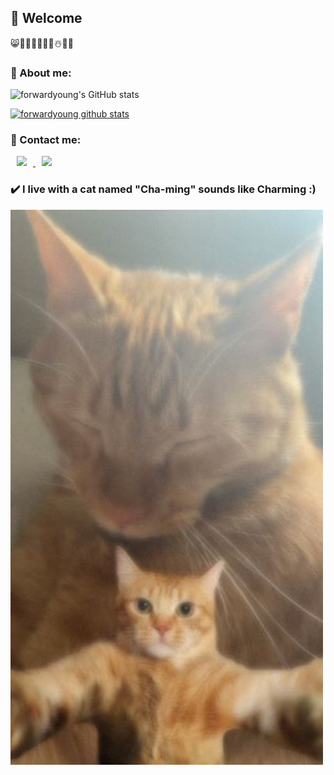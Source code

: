 ##  🤗 Welcome

😸👩‍🍳🍰🥘📸🌺☃️🎹🎵

### 📍 About me: 
![forwardyoung's GitHub stats](https://github-readme-stats.vercel.app/api?username=forwardyoung&show_icons=true&theme=bear)

[![forwardyoung github stats](https://github-readme-stats.vercel.app/api/top-langs/?username=forwardyoung&show_icons=true&hide_border=true&title_color=004386&icon_color=004386&layout=compact)](https://github.com/forwardyoung)

### 💌 Contact me:
<a href="https://www.instagram.com/my_funny_valentine_hwa_0_eee/">
    <img 
        src="http://img.shields.io/badge/-Instagram-222222?style=flat&logo=Instagram&link=https://www.instagram.com/my_funny_valentine_hwa_0_eee/"
        style="height : auto; margin-left : 10px; margin-right : 10px; "/>
</a>
<a href="mailto:chahwayoung214@gmail.com">
        <img 
            src="https://img.shields.io/badge/Gmail-D14836?style=for-the-badge&logo=gmail&logoColor=white&link="mailto:chahwayoung214@gmail.com""
            style="height: auto; margin-left: 10px; margin-right: 10px; "/>
</a>

### ✔️ I live with a cat named "Cha-ming" sounds like Charming :)
![](https://github.com/forwardyoung/forwardyoung/blob/master/KakaoTalk_20220720_105610603.jpg)
